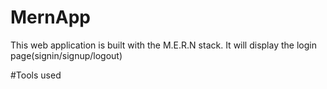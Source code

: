 # MernApp
This web application is built with the M.E.R.N stack.
It will display the login page(signin/signup/logout)

#Tools used
